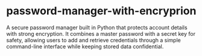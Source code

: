 # password-manager-with-encryprion
A secure password manager built in Python that protects account details with strong encryption. It combines a master password with a secret key for safety, allowing users to add and retrieve credentials through a simple command-line interface while keeping stored data confidential.

